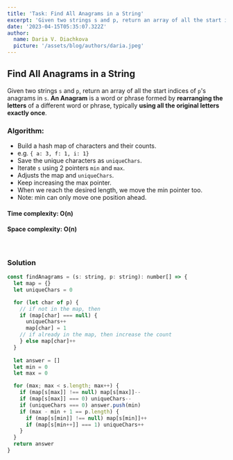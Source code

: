 ```yaml
---
title: 'Task: Find All Anagrams in a String'
excerpt: 'Given two strings s and p, return an array of all the start indices of p's anagrams in s. An Anagram is a word or phrase formed by rearranging the letters of a different word or phrase, typically using all the original letters exactly once.'
date: '2023-04-15T05:35:07.322Z'
author:
  name: Daria V. Diachkova
  picture: '/assets/blog/authors/daria.jpeg'
---
```


## Find All Anagrams in a String

Given two strings `s` and `p`, return an array of all the start indices of `p`'s anagrams in `s`. **An Anagram** is a word or phrase formed by **rearranging the letters** of a different word or phrase, typically **using all the original letters exactly once**.

### Algorithm:
- Build a hash map of characters and their counts. 
- e.g. `{ a: 3, f: 1, i: 1}`
- Save the unique characters as `uniqueChars`.
- Iterate `s` using 2 pointers `min` and `max`. 
- Adjusts the map and `uniqueChars`.
- Keep increasing the max pointer. 
- When we reach the desired length, we move the min pointer too.
- Note: min can only move one position ahead.

####  Time complexity: O(n)
#### Space complexity: O(n)

<br />


### Solution


```js
const findAnagrams = (s: string, p: string): number[] => {
  let map = {}
  let uniqueChars = 0

  for (let char of p) {
    // if not in the map, then 
    if (map[char] === null) {
      uniqueChars++
      map[char] = 1
    // if already in the map, then increase the count
    } else map[char]++
  }
    
  let answer = []
  let min = 0
  let max = 0

  for (max; max < s.length; max++) {
    if (map[s[max]] !== null) map[s[max]]--
    if (map[s[max]] === 0) uniqueChars--
    if (uniqueChars === 0) answer.push(min)
    if (max - min + 1 == p.length) {
      if (map[s[min]] !== null) map[s[min]]++
      if (map[s[min++]] === 1) uniqueChars++
    }
  }
  return answer
}
```
